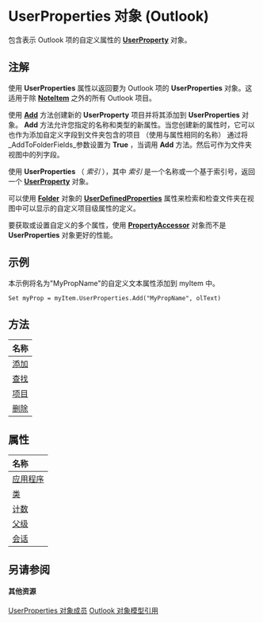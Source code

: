 
# UserProperties 对象 (Outlook)

包含表示 Outlook 项的自定义属性的 **[UserProperty](c94f642f-4368-d775-a79f-ce6c39bfe1fd.md)** 对象。


## 注解

使用 **UserProperties** 属性以返回要为 Outlook 项的 **UserProperties** 对象。这适用于除 **[NoteItem](ddf5baaa-6e13-a6fb-96e8-311e7761fa98.md)** 之外的所有 Outlook 项目。

使用 **[Add](88b86622-2234-77be-41e7-b76b0b3a75ad.md)** 方法创建新的 **UserProperty** 项目并将其添加到 **UserProperties** 对象。 **Add** 方法允许您指定的名称和类型的新属性。当您创建新的属性时，它可以也作为添加自定义字段到文件夹包含的项目 （使用与属性相同的名称） 通过将 _AddToFolderFields_参数设置为 **True** ，当调用 **Add** 方法。然后可作为文件夹视图中的列字段。

使用 **UserProperties** （ _索引_ ），其中 _索引_ 是一个名称或一个基于索引号，返回一个 **[UserProperty](c94f642f-4368-d775-a79f-ce6c39bfe1fd.md)** 对象。

可以使用  **[Folder](3cf6cda8-6d70-666e-2643-9d9c5b9cacfc.md)** 对象的 **[UserDefinedProperties](4293bcb8-855e-4c6d-9718-ba8c5862b3bd.md)** 属性来检索和检查文件夹在视图中可以显示的自定义项目级属性的定义。

要获取或设置自定义的多个属性，使用 **[PropertyAccessor](2fc91e13-703c-3ec9-9066-ffee7144306c.md)** 对象而不是 **UserProperties** 对象更好的性能。


## 示例

本示例将名为"MyPropName"的自定义文本属性添加到 myItem 中。


```
Set myProp = myItem.UserProperties.Add("MyPropName", olText)
```


## 方法



|**名称**|
|:-----|
|[添加](88b86622-2234-77be-41e7-b76b0b3a75ad.md)|
|[查找](3b71ce5a-4bb0-fdab-a24e-02c631816b80.md)|
|[项目](3e024200-0014-6a7d-dd34-9fcd0d2dd292.md)|
|[删除](47b77e76-3164-12d1-bf08-fa11847eafcb.md)|

## 属性



|**名称**|
|:-----|
|[应用程序](cf34337d-7087-7a71-e13b-9f97beb605ca.md)|
|[类](be47a8e7-a5cb-2b9b-6fec-2e1090329f6b.md)|
|[计数](6e316d8a-68b5-f25a-c3d2-4d72a054b027.md)|
|[父级](35c01dd0-bec0-ece8-59fd-80daf1989e98.md)|
|[会话](0cd76318-80c6-4cfc-3aca-32e385ff6b88.md)|

## 另请参阅


#### 其他资源


[UserProperties 对象成员](b71f8a0b-3951-cfb0-89f2-df8851f3993d.md)
[Outlook 对象模型引用](http://msdn.microsoft.com/library/73221b13-d8d8-99b8-3394-b95dbbfd5ddc%28Office.15%29.aspx)